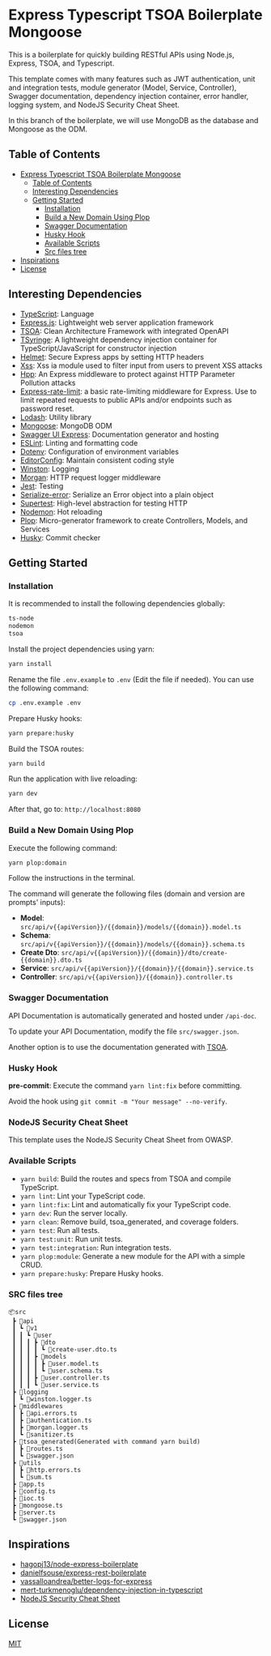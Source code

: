# Express Typescript TSOA Boilerplate Mongoose

This is a boilerplate for quickly building RESTful APIs using Node.js, Express, TSOA, and Typescript.

This template comes with many features such as JWT authentication, unit and integration tests, module generator (Model, Service, Controller), Swagger documentation, dependency injection container, error handler, logging system, and NodeJS Security Cheat Sheet.

In this branch of the boilerplate, we will use MongoDB as the database and Mongoose as the ODM.

## Table of Contents

- [Express Typescript TSOA Boilerplate Mongoose](#express-typescript-tsoa-boilerplate-mongoose)
  - [Table of Contents](#table-of-contents)
  - [Interesting Dependencies](#interesting-dependencies)
  - [Getting Started](#getting-started)
    - [Installation](#installation)
    - [Build a New Domain Using Plop](#build-a-new-domain-using-plop)
    - [Swagger Documentation](#swagger-documentation)
    - [Husky Hook](#husky-hook)
    - [Available Scripts](#available-scripts)
    - [Src files tree](#src-files-tree)
- [Inspirations](#inspirations)
- [License](#license)

## Interesting Dependencies

- [TypeScript](https://www.typescriptlang.org/): Language
- [Express.js](https://expressjs.com/): Lightweight web server application framework
- [TSOA](https://tsoa-community.github.io/docs/getting-started.html): Clean Architecture Framework with integrated OpenAPI
- [TSyringe](https://github.com/microsoft/tsyringe): A lightweight dependency injection container for TypeScript/JavaScript for constructor injection
- [Helmet](https://helmetjs.github.io): Secure Express apps by setting HTTP headers
- [Xss](https://www.npmjs.com/package/xss): Xss ia module used to filter input from users to prevent XSS attacks
- [Hpp](https://www.npmjs.com/package/hpp): An Express middleware to protect against HTTP Parameter Pollution attacks
- [Express-rate-limit](https://www.npmjs.com/package/express-rate-limit): a basic rate-limiting middleware for Express. Use to limit repeated requests to public APIs and/or endpoints such as password reset.
- [Lodash](https://lodash.com): Utility library
- [Mongoose](https://mongoosejs.com): MongoDB ODM
- [Swagger UI Express](https://github.com/scottie1984/swagger-ui-express): Documentation generator and hosting
- [ESLint](https://eslint.org/): Linting and formatting code
- [Dotenv](https://github.com/motdotla/dotenv): Configuration of environment variables
- [EditorConfig](https://editorconfig.org/): Maintain consistent coding style
- [Winston](https://github.com/winstonjs/winston): Logging
- [Morgan](https://github.com/expressjs/morgan#readme): HTTP request logger middleware
- [Jest](https://jestjs.io/): Testing
- [Serialize-error](https://github.com/sindresorhus/serialize-error): Serialize an Error object into a plain object
- [Supertest](https://github.com/visionmedia/supertest): High-level abstraction for testing HTTP
- [Nodemon](https://nodemon.io/): Hot reloading
- [Plop](https://plopjs.com/documentation/): Micro-generator framework to create Controllers, Models, and Services
- [Husky](https://typicode.github.io/husky/#): Commit checker

## Getting Started

### Installation

It is recommended to install the following dependencies globally:

```bash
ts-node
nodemon
tsoa
```

Install the project dependencies using yarn:

```bash
yarn install
```

Rename the file `.env.example` to `.env` (Edit the file if needed). You can use the following command:

```bash
cp .env.example .env
```

Prepare Husky hooks:

```bash
yarn prepare:husky
```

Build the TSOA routes:

```bash
yarn build
```

Run the application with live reloading:

```bash
yarn dev
```

After that, go to: `http://localhost:8080`

### Build a New Domain Using Plop

Execute the following command:

```bash
yarn plop:domain
```

Follow the instructions in the terminal.

The command will generate the following files (domain and version are prompts' inputs):

- **Model**: `src/api/v{{apiVersion}}/{{domain}}/models/{{domain}}.model.ts`
- **Schema**: `src/api/v{{apiVersion}}/{{domain}}/models/{{domain}}.schema.ts`
- **Create Dto**: `src/api/v{{apiVersion}}/{{domain}}/dto/create-{{domain}}.dto.ts`
- **Service**: `src/api/v{{apiVersion}}/{{domain}}/{{domain}}.service.ts`
- **Controller**: `src/api/v{{apiVersion}}/{{domain}}.controller.ts`

### Swagger Documentation

API Documentation is automatically generated and hosted under `/api-doc`.

To update your API Documentation, modify the file `src/swagger.json`.

Another option is to use the documentation generated with [TSOA](https://tsoa-community.github.io/docs/live-reloading.html#installing-swagger-ui-express).

### Husky Hook

**pre-commit**: Execute the command `yarn lint:fix` before committing.

Avoid the hook using `git commit -m "Your message" --no-verify`.

### NodeJS Security Cheat Sheet

This template uses the NodeJS Security Cheat Sheet from OWASP.

### Available Scripts

- `yarn build`: Build the routes and specs from TSOA and compile TypeScript.
- `yarn lint`: Lint your TypeScript code.
- `yarn lint:fix`: Lint and automatically fix your TypeScript code.
- `yarn dev`: Run the server locally.
- `yarn clean`: Remove build, tsoa_generated, and coverage folders.
- `yarn test`: Run all tests.
- `yarn test:unit`: Run unit tests.
- `yarn test:integration`: Run integration tests.
- `yarn plop:module`: Generate a new module for the API with a simple CRUD.
- `yarn prepare:husky`: Prepare Husky hooks.

### SRC files tree

```
📦src
 ┣ 📂api
 ┃ ┗ 📂v1
 ┃ ┃ ┗ 📂user
 ┃ ┃ ┃ ┣ 📂dto
 ┃ ┃ ┃ ┃ ┗ 📜create-user.dto.ts
 ┃ ┃ ┃ ┣ 📂models
 ┃ ┃ ┃ ┃ ┣ 📜user.model.ts
 ┃ ┃ ┃ ┃ ┗ 📜user.schema.ts
 ┃ ┃ ┃ ┣ 📜user.controller.ts
 ┃ ┃ ┃ ┗ 📜user.service.ts
 ┣ 📂logging
 ┃ ┗ 📜winston.logger.ts
 ┣ 📂middlewares
 ┃ ┣ 📜api.errors.ts
 ┃ ┣ 📜authentication.ts
 ┃ ┣ 📜morgan.logger.ts
 ┃ ┗ 📜sanitizer.ts
 ┣ 📂tsoa_generated(Generated with command yarn build)
 ┃ ┣ 📜routes.ts
 ┃ ┗ 📜swagger.json
 ┣ 📂utils
 ┃ ┣ 📜http.errors.ts
 ┃ ┗ 📜sum.ts
 ┣ 📜app.ts
 ┣ 📜config.ts
 ┣ 📜ioc.ts
 ┣ 📜mongoose.ts
 ┣ 📜server.ts
 ┗ 📜swagger.json
 ```

## Inspirations

- [hagopj13/node-express-boilerplate](https://github.com/hagopj13/node-express-boilerplate)
- [danielfsouse/express-rest-boilerplate](https://github.com/danielfsousa/express-rest-boilerplate)
- [vassalloandrea/better-logs-for-express](https://dev.to/vassalloandrea/better-logs-for-expressjs-using-winston-and-morgan-with-typescript-516n)
- [mert-turkmenoglu/dependency-injection-in-typescript](https://levelup.gitconnected.com/dependency-injection-in-typescript-2f66912d143c)
- [NodeJS Security Cheat Sheet](https://cheatsheetseries.owasp.org/cheatsheets/Nodejs_Security_Cheat_Sheet.html)

## License

[MIT](LICENSE.md)
